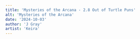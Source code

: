 ```yaml
---
title: 'Mysteries of the Arcana - 2.8 Out of Turtle Puns'
alt: 'Mysteries of the Arcana'
date: '2024-10-03'
author: 'J Gray'
artist: 'Keira'
---
```

